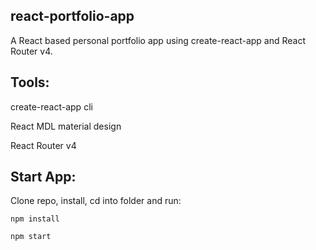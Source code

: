 ## react-portfolio-app

A React based personal portfolio app using create-react-app and React Router v4.

## Tools:

create-react-app cli

React MDL material design

React Router v4

## Start App:

Clone repo, install, cd into folder and run:

`npm install`

`npm start`

